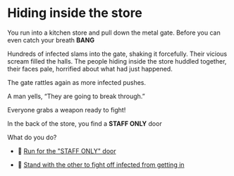 # Hiding inside the store

You run into a kitchen store and pull down the metal gate. 
Before you can even catch your breath **BANG**

Hundreds of infected slams into the gate, shaking it forcefully. Their vicious scream filled the halls.
The people hiding inside the store huddled together, their faces pale, horrified about what had just happened.

The gate rattles again as more infected pushes.

A man yells, “They are going to break through.”

Everyone grabs a weapon ready to fight!

In the back of the store, you find a **STAFF ONLY** door


What do you do?

- 🚪 [Run for the "STAFF ONLY" door](./scene3C.md)

- 🥋 [Stand with the other to fight off infected from getting in](./scene3D.md)


